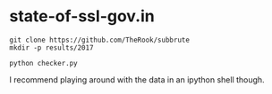 # state-of-ssl-gov.in


```
git clone https://github.com/TheRook/subbrute
mkdir -p results/2017

python checker.py
```

I recommend playing around with the data in an ipython shell though.
